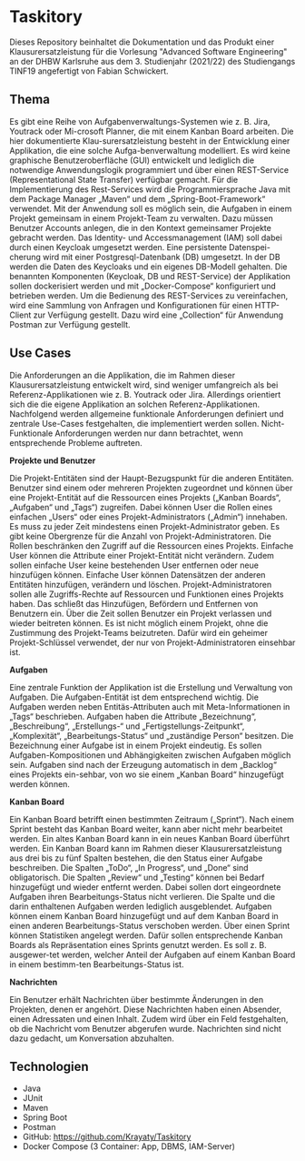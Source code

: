 # Taskitory
Dieses Repository beinhaltet die Dokumentation und das Produkt einer Klausurersatzleistung für die Vorlesung "Advanced Software Engineering" an der DHBW Karlsruhe aus dem 3. Studienjahr (2021/22) des Studiengangs TINF19 angefertigt von Fabian Schwickert.

## Thema
Es gibt eine Reihe von Aufgabenverwaltungs-Systemen wie z. B. Jira, Youtrack oder Mi-crosoft Planner, die mit einem Kanban Board arbeiten. Die hier dokumentierte Klau-surersatzleistung besteht in der Entwicklung einer Applikation, die eine solche Aufga-benverwaltung modelliert. Es wird keine graphische Benutzeroberfläche (GUI) entwickelt und lediglich die notwendige Anwendungslogik programmiert und über einen REST-Service (Representational State Transfer) verfügbar gemacht. Für die Implementierung des Rest-Services wird die Programmiersprache Java mit dem Package Manager „Maven“ und dem „Spring-Boot-Framework“ verwendet.
Mit der Anwendung soll es möglich sein, die Aufgaben in einem Projekt gemeinsam in einem Projekt-Team zu verwalten. Dazu müssen Benutzer Accounts anlegen, die in den Kontext gemeinsamer Projekte gebracht werden. Das Identity- und Accessmanagement (IAM) soll dabei durch einen Keycloak umgesetzt werden. Eine persistente Datenspei-cherung wird mit einer Postgresql-Datenbank (DB) umgesetzt. In der DB werden die Daten des Keycloaks und ein eigenes DB-Modell gehalten. Die benannten Komponenten (Keycloak, DB und REST-Service) der Applikation sollen dockerisiert werden und mit „Docker-Compose“ konfiguriert und betrieben werden.
Um die Bedienung des REST-Services zu vereinfachen, wird eine Sammlung von Anfragen und Konfigurationen für einen HTTP-Client zur Verfügung gestellt. Dazu wird eine „Collection“ für Anwendung Postman zur Verfügung gestellt.

## Use Cases
Die Anforderungen an die Applikation, die im Rahmen dieser Klausurersatzleistung entwickelt wird, sind weniger umfangreich als bei Referenz-Applikationen wie z. B. Youtrack oder Jira. Allerdings orientiert sich die die eigene Applikation an solchen Referenz-Applikationen. Nachfolgend werden allgemeine funktionale Anforderungen definiert und zentrale Use-Cases festgehalten, die implementiert werden sollen. Nicht-Funktionale Anforderungen werden nur dann betrachtet, wenn entsprechende Probleme auftreten.

**Projekte und Benutzer**

Die Projekt-Entitäten sind der Haupt-Bezugspunkt für die anderen Entitäten. Benutzer sind einem oder mehreren Projekten zugeordnet und können über eine Projekt-Entität auf die Ressourcen eines Projekts („Kanban Boards“, „Aufgaben“ und „Tags“) zugreifen. Dabei können User die Rollen eines einfachen „Users“ oder eines Projekt-Administrators („Admin“) innehaben. Es muss zu jeder Zeit mindestens einen Projekt-Administrator geben. Es gibt keine Obergrenze für die Anzahl von Projekt-Administratoren. Die Rollen beschränken den Zugriff auf die Ressourcen eines Projekts. Einfache User können die Attribute einer Projekt-Entität nicht verändern. Zudem sollen einfache User keine bestehenden User entfernen oder neue hinzufügen können. Einfache User können Datensätzen der anderen Entitäten hinzufügen, verändern und löschen. Projekt-Administratoren sollen alle Zugriffs-Rechte auf Ressourcen und Funktionen eines Projekts haben. Das schließt das Hinzufügen, Befördern und Entfernen von Benutzern ein.
Über die Zeit sollen Benutzer ein Projekt verlassen und wieder beitreten können. Es ist nicht möglich einem Projekt, ohne die Zustimmung des Projekt-Teams beizutreten. Dafür wird ein geheimer Projekt-Schlüssel verwendet, der nur von Projekt-Administratoren einsehbar ist.

**Aufgaben**

Eine zentrale Funktion der Applikation ist die Erstellung und Verwaltung von Aufgaben. Die Aufgaben-Entität ist dem entsprechend wichtig. Die Aufgaben werden neben Entitäs-Attributen auch mit Meta-Informationen in „Tags“ beschrieben. Aufgaben haben die Attribute „Bezeichnung“, „Beschreibung“, „Erstellungs-“ und „Fertigstellungs-Zeitpunkt“, „Komplexität“, „Bearbeitungs-Status“ und „zuständige Person“ besitzen. Die Bezeichnung einer Aufgabe ist in einem Projekt eindeutig. Es sollen Aufgaben-Kompositionen und Abhängigkeiten zwischen Aufgaben möglich sein. Aufgaben sind nach der Erzeugung automatisch in dem „Backlog“ eines Projekts ein-sehbar, von wo sie einem „Kanban Board“ hinzugefügt werden können.

**Kanban Board**

Ein Kanban Board betrifft einen bestimmten Zeitraum („Sprint“). Nach einem Sprint besteht das Kanban Board weiter, kann aber nicht mehr bearbeitet werden. Ein altes Kanban Board kann in ein neues Kanban Board überführt werden.
Ein Kanban Board kann im Rahmen dieser Klausurersatzleistung aus drei bis zu fünf Spalten bestehen, die den Status einer Aufgabe beschreiben. Die Spalten „ToDo“, „In Progress“, und „Done“ sind obligatorisch. Die Spalten „Review“ und „Testing“ können bei Bedarf hinzugefügt und wieder entfernt werden. Dabei sollen dort eingeordnete Aufgaben ihren Bearbeitungs-Status nicht verlieren. Die Spalte und die darin enthaltenen Aufgaben werden lediglich ausgeblendet. Aufgaben können einem Kanban Board hinzugefügt und auf dem Kanban Board in einen anderen Bearbeitungs-Status verschoben werden.
Über einen Sprint können Statistiken angelegt werden. Dafür sollen entsprechende Kanban Boards als Repräsentation eines Sprints genutzt werden. Es soll z. B. ausgewer-tet werden, welcher Anteil der Aufgaben auf einem Kanban Board in einem bestimm-ten Bearbeitungs-Status ist.

**Nachrichten**

Ein Benutzer erhält Nachrichten über bestimmte Änderungen in den Projekten, denen er angehört. Diese Nachrichten haben einen Absender, einen Adressaten und einen Inhalt. Zudem wird über ein Feld festgehalten, ob die Nachricht vom Benutzer abgerufen wurde. Nachrichten sind nicht dazu gedacht, um Konversation abzuhalten.

## Technologien
+ Java
+ JUnit
+ Maven
+ Spring Boot
+ Postman
+ GitHub: https://github.com/Krayaty/Taskitory
+ Docker Compose (3 Container: App, DBMS, IAM-Server)

